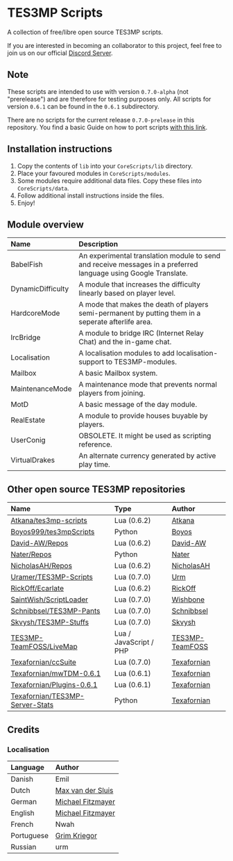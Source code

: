 # TES3MP Scripts

A collection of free/libre open source TES3MP scripts.

If you are interested in becoming an collaborator to this project, feel
free to join us on our official [Discord Server](https://discord.gg/uFCN6GP).

## Note

These scripts are intended to use with version `0.7.0-alpha` (not "prerelease") and are
therefore for testing purposes only. All scripts for version `0.6.1` can
be found in the `0.6.1` subdirectory.

There are no scripts for the current release `0.7.0-prelease` in this repository.
You find a basic Guide on how to port scripts [with this link](https://github.com/Atkana/tes3mp-scripts/blob/master/Porting%20Scripts%20to%200.7%20alpha%20and%20How%20Does.md).

## Installation instructions

1. Copy the contents of `lib` into your `CoreScripts/lib` directory.
2. Place your favoured modules in `CoreScripts/modules`.
3. Some modules require additional data files. Copy these files into `CoreScripts/data`.
4. Follow additional install instructions inside the files.
5. Enjoy!

## Module overview

| Name              | Description                                                                                                     |
| :---------------- | :-------------------------------------------------------------------------------------------------------------- |
| BabelFish         | An experimental translation module to send and receive messages in a preferred language using Google Translate. |
| DynamicDifficulty | A module that increases the difficulty linearly based on player level.                                          |
| HardcoreMode      | A mode that makes the death of players semi-permanent by putting them in a seperate afterlife area.             |
| IrcBridge         | A module to bridge IRC (Internet Relay Chat) and the in-game chat.                                              |
| Localisation      | A localisation modules to add localisation-support to TES3MP-modules.                                           |
| Mailbox           | A basic Mailbox system.                                                                                         |
| MaintenanceMode   | A maintenance mode that prevents normal players from joining.                                                   |
| MotD              | A basic message of the day module.                                                                              |
| RealEstate        | A module to provide houses buyable by players.                                                                  |
| UserConig         | OBSOLETE. It might be used as scripting reference.                                                              |
| VirtualDrakes     | An alternate currency generated by active play time.                                                            |

## Other open source TES3MP repositories

| Name                                                                                          | Type                   | Author                                                |
| :-------------------------------------------------------------------------------------------- | :--------------------- | :---------------------------------------------------- |
| [Atkana/tes3mp-scripts](https://github.com/Atkana/tes3mp-scripts/)                            | Lua (0.6.2)            | [Atkana](https://github.com/Atkana)                   |
| [Boyos999/tes3mpScripts](https://github.com/Boyos999/tes3mpScripts)         | Python                 | [Boyos](https://github.com/Boyos999)         |
| [David-AW/Repos](https://github.com/David-AW?tab=repositories)		  				        | Lua (0.6.2)            | [David-AW](https://github.com/David-AW)         		 |
| [Nater/Repos](https://github.com/rnate)         | Python                 | [Nater](https://github.com/rnate)         |
| [NicholasAH/Repos](https://github.com/NicholasAH?tab=repositories)		     			    | Lua (0.6.2)            | [NicholasAH](https://github.com/NicholasAH)      		 |
| [Uramer/TES3MP-Scripts](https://github.com/uramer/Tes3MP-Scripts)         | Lua (0.7.0)                 | [Urm](https://github.com/uramer)         |
| [RickOff/Ecarlate](https://github.com/rickoff/Tes3mp-Ecarlate-Script)       				    | Lua (0.6.2)            | [RickOff](https://morrowindserveurfr.wixsite.com/ecarlates) |
| [SaintWish/ScriptLoader](https://github.com/SaintWish/tes3mp_scriptloader)         | Lua (0.7.0)                | [Wishbone](https://github.com/SaintWish/)         |
| [Schnibbsel/TES3MP-Pants](https://github.com/Schnibbsel/TES3MP-Pants)                         | Lua (0.7.0)            | [Schnibbsel](https://github.com/Schnibbsel)           |
| [Skvysh/TES3MP-Stuffs](https://github.com/Skvysh/TES3MP-Scripts/)                             | Lua (0.7.0)            | [Skvysh](https://github.com/Skvysh)          		 |
| [TES3MP-TeamFOSS/LiveMap](https://github.com/TES3MP-TeamFOSS/LiveMap)                         | Lua / JavaScript / PHP | [TES3MP-TeamFOSS](https://github.com/TES3MP-TeamFOSS) |
| [Texafornian/ccSuite](https://github.com/Texafornian/TCC-0.6.1)                               | Lua (0.7.0)            | [Texafornian](https://github.com/Texafornian)         |
| [Texafornian/mwTDM-0.6.1](https://github.com/Texafornian/mwTDM-0.6.1)                         | Lua (0.6.1)            | [Texafornian](https://github.com/Texafornian)         |
| [Texafornian/Plugins-0.6.1](https://github.com/Texafornian/Plugins-0.6.1)                     | Lua (0.6.1)            | [Texafornian](https://github.com/Texafornian)         |
| [Texafornian/TES3MP-Server-Stats](https://github.com/Texafornian/TES3MP-Server-Stats)         | Python                 | [Texafornian](https://github.com/Texafornian)         |


## Credits

### Localisation

| Language   | Author                                                |
| :--------- | :---------------------------------------------------- |
| Danish     | Emil                                                  |
| Dutch      | [Max van der Sluis](https://github.com/1338)          |
| German     | [Michael Fitzmayer](https://github.com/mupfelofen-de) |
| English    | [Michael Fitzmayer](https://github.com/mupfelofen-de) |
| French     | Nwah                                                  |
| Portuguese | [Grim Kriegor](https://github.com/GrimKriegor)        |
| Russian    | urm                                                   |
